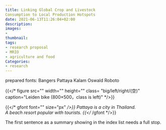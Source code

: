 ```yaml
---
title: Linking Global Crop and Livestock
Consumption to Local Production Hotspots
date: 2021-06-13T11:26:04+02:00
description:
images:
-
thumbnail:
tags:
- research proposal
- MRIO
- agriculture and food
Categories:
- research
---
```

prepared fonts:
Bangers Pattaya Kalam
Oswald  Roboto

{{</* figure src="" width="" height="" class= "big/left/right/(空)" caption="Leiden bike (800×500，class is left)" */>}}

{{</* gfont font="" size="px" */>}}
Pattaya is a city in Thailand.<br>A beach resort popular with tourists.
{{</* /gfont */>}} <br>


The first sentence as a summary showing in the index list needs a full stop.
